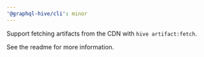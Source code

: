 ```yaml
---
'@graphql-hive/cli': minor
---
```


Support fetching artifacts from the CDN with `hive artifact:fetch`.

See the readme for more information.

